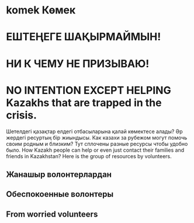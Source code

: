 # komek Көмек
# ЕШТЕҢЕГЕ ШАҚЫРМАЙМЫН! 
# НИ К ЧЕМУ НЕ ПРИЗЫВАЮ! 
# NO INTENTION EXCEPT HELPING Kazakhs that are trapped in the crisis.

Шетелдегі қазақтар елдегі отбасыларына қалай көмектесе алады? Әр жердегі ресуртың бір жиындысы.
Как казахи за рубежом могут помочь своим родным и близким? Тут сплочены разные ресурсы чтобы удобно было.
How Kazakh people can help or even just contact their families and friends in Kazakhstan? Here is the group of resources by volunteers.


## Жанашыр волонтерлардан
## Обеспокоенные волонтеры
## From worried volunteers
